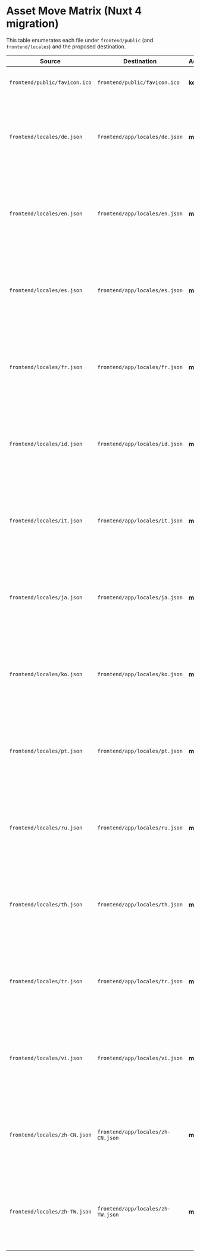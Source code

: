 # Asset Move Matrix (Nuxt 4 migration)

This table enumerates each file under `frontend/public` (and `frontend/locales`) and the proposed destination.

| Source | Destination | Action | Notes |
|---|---|---|---|
| `frontend/public/favicon.ico` | `frontend/public/favicon.ico` | **keep** | Canonical favicon stays in public/ |
| `frontend/locales/de.json` | `frontend/app/locales/de.json` | **move** | Nuxt i18n v10 prefers langDir under app/ (file-based lazy loading) |
| `frontend/locales/en.json` | `frontend/app/locales/en.json` | **move** | Nuxt i18n v10 prefers langDir under app/ (file-based lazy loading) |
| `frontend/locales/es.json` | `frontend/app/locales/es.json` | **move** | Nuxt i18n v10 prefers langDir under app/ (file-based lazy loading) |
| `frontend/locales/fr.json` | `frontend/app/locales/fr.json` | **move** | Nuxt i18n v10 prefers langDir under app/ (file-based lazy loading) |
| `frontend/locales/id.json` | `frontend/app/locales/id.json` | **move** | Nuxt i18n v10 prefers langDir under app/ (file-based lazy loading) |
| `frontend/locales/it.json` | `frontend/app/locales/it.json` | **move** | Nuxt i18n v10 prefers langDir under app/ (file-based lazy loading) |
| `frontend/locales/ja.json` | `frontend/app/locales/ja.json` | **move** | Nuxt i18n v10 prefers langDir under app/ (file-based lazy loading) |
| `frontend/locales/ko.json` | `frontend/app/locales/ko.json` | **move** | Nuxt i18n v10 prefers langDir under app/ (file-based lazy loading) |
| `frontend/locales/pt.json` | `frontend/app/locales/pt.json` | **move** | Nuxt i18n v10 prefers langDir under app/ (file-based lazy loading) |
| `frontend/locales/ru.json` | `frontend/app/locales/ru.json` | **move** | Nuxt i18n v10 prefers langDir under app/ (file-based lazy loading) |
| `frontend/locales/th.json` | `frontend/app/locales/th.json` | **move** | Nuxt i18n v10 prefers langDir under app/ (file-based lazy loading) |
| `frontend/locales/tr.json` | `frontend/app/locales/tr.json` | **move** | Nuxt i18n v10 prefers langDir under app/ (file-based lazy loading) |
| `frontend/locales/vi.json` | `frontend/app/locales/vi.json` | **move** | Nuxt i18n v10 prefers langDir under app/ (file-based lazy loading) |
| `frontend/locales/zh-CN.json` | `frontend/app/locales/zh-CN.json` | **move** | Nuxt i18n v10 prefers langDir under app/ (file-based lazy loading) |
| `frontend/locales/zh-TW.json` | `frontend/app/locales/zh-TW.json` | **move** | Nuxt i18n v10 prefers langDir under app/ (file-based lazy loading) |